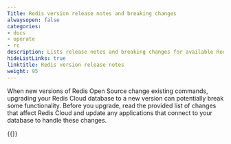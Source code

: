 ```yaml
---
Title: Redis version release notes and breaking changes
alwaysopen: false
categories:
- docs
- operate
- rc
description: Lists release notes and breaking changes for available Redis database versions on Redis Cloud.
hideListLinks: true
linktitle: Redis version release notes
weight: 95
---
```


When new versions of Redis Open Source change existing commands, upgrading your Redis Cloud database to a new version can potentially break some functionality. Before you upgrade, read the provided list of changes that affect Redis Cloud and update any applications that connect to your database to handle these changes.

{{<table-children columnNames="Version&nbsp;(Release&nbsp;date)&nbsp;,Major changes" columnSources="LinkTitle,description" enableLinks="LinkTitle">}}
